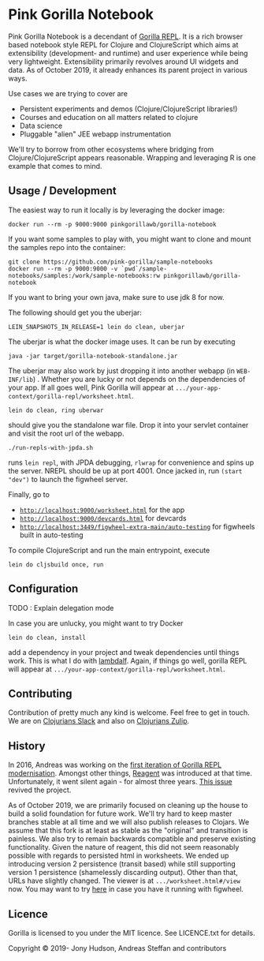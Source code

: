 # Pink Gorilla Notebook


Pink Gorilla Notebook is a decendant of [Gorilla REPL](http://gorilla-repl.org). It is a rich browser based notebook
 style REPL for Clojure and ClojureScript which aims at extensibility (development- and runtime) and user experience
  while being very lightweight. Extensibility primarily revolves around UI widgets and data. As of October 2019, it already
   enhances its parent project in various ways.

Use cases we are trying to cover are

- Persistent experiments and demos (Clojure/ClojureScript libraries!)
- Courses and education on all matters related to clojure
- Data science
- Pluggable "alien" JEE webapp instrumentation

We'll try to borrow from other ecosystems where bridging from Clojure/ClojureScript appears reasonable. Wrapping and
leveraging R is one example that comes to mind.

## Usage / Development

The easiest way to run it locally is by leveraging the docker image:
```
docker run --rm -p 9000:9000 pinkgorillawb/gorilla-notebook
```

If you want some samples to play with, you might want to clone and mount the samples repo
into the container:

```
git clone https://github.com/pink-gorilla/sample-notebooks
docker run --rm -p 9000:9000 -v `pwd`/sample-notebooks/samples:/work/sample-notebooks:rw pinkgorillawb/gorilla-notebook
```

If you want to bring your own java, make sure to use jdk 8 for now.

The following should get you the uberjar:
```
LEIN_SNAPSHOTS_IN_RELEASE=1 lein do clean, uberjar
```
The uberjar is what the docker image uses. It can be run by executing

```
java -jar target/gorilla-notebook-standalone.jar
```

The uberjar may also work by just dropping it into another webapp (in `WEB-INF/lib`) . Whether you are lucky
 or not depends on the dependencies of your app. If all goes well, Pink Gorilla will appear at
`.../your-app-context/gorilla-repl/worksheet.html`.

```
lein do clean, ring uberwar
```
should give you the standalone war file. Drop it into your servlet container and visit the root url of the webapp.
 
```
./run-repls-with-jpda.sh
```

runs `lein repl`, with JPDA debugging, `rlwrap` for convenience and spins up the server. NREPL should be up at
 port 4001. Once jacked in, run `(start "dev")` to launch the figwheel server.

Finally, go to
 - [`http://localhost:9000/worksheet.html`](http://localhost:9000/worksheet.html) for the app
 - [`http://localhost:9000/devcards.html`](http://localhost:9000/devcards.html) for devcards
 - [`http://localhost:3449/figwheel-extra-main/auto-testing`](http://localhost:3449/figwheel-extra-main/auto-testing)
  for figwheels built in auto-testing

To compile ClojureScript and run the main entrypoint, execute
```
lein do cljsbuild once, run
```

## Configuration

TODO : Explain delegation mode

In case you are unlucky, you might want to try
Docker
```
lein do clean, install
```

add a dependency in your project and tweak dependencies until things work. This is
 what I do with [lambdalf](https://github.com/deas/lambdalf). Again, if things go well,
 gorilla REPL will appear at `.../your-app-context/gorilla-repl/worksheet.html`.

## Contributing

Contribution of pretty much any kind is welcome. Feel free to get in touch. We are on [Clojurians Slack](http://clojurians.net/)
and also on [Clojurians Zulip](https://clojurians.zulipchat.com/#narrow/stream/212578-pink-gorilla-dev).

## History

In 2016, Andreas was working on the [first iteration of Gorilla REPL modernisation](https://www.contentreich.de/pimping-gorilla-repl-with-react-clojurescript-and-beyond). Amongst other
  things, [Reagent](http://reagent-project.github.io/) was introduced at that time. Unfortunately, it went silent again -
  for almost three years. [This issue](https://github.com/pink-gorilla/gorilla-notebook/issues/2) revived the project.
  
As of October 2019, we are primarily focused on cleaning up the house to build a solid foundation for future work. We'll
try hard to keep master branches stable at all time and we will also publish releases to Clojars. We assume that this fork
is at least as stable as the "original" and transition is painless. We also try to remain backwards compatible and preserve
existing functionality. Given the nature of reagent, this did not seem reasonably
 possible with regards to persisted html in worksheets. We ended up introducing  version 2 persistence (transit based)
  while still supporting version 1 persistence (shamelessly discarding output). Other than that, URLs have slightly changed.
 The viewer is at `.../worksheet.html#/view` now. You may want to try
 [here](http://localhost:3449/worksheet.html#/view?source=github&user=JonyEpsilon&repo=gorilla-test&path=ws/graph-examples.clj)
in case you have it running with figwheel.

## Licence

Gorilla is licensed to you under the MIT licence. See LICENCE.txt for details.

Copyright © 2019- Jony Hudson, Andreas Steffan and contributors
